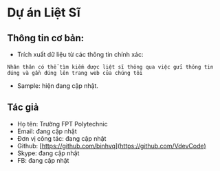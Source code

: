 # Dự án Liệt Sĩ
## Thông tin cơ bản:
* Trích xuất dữ liệu từ các thông tin chính xác:
```
Nhân thân có thể tìm kiếm được liệt sĩ thông qua việc gửi thông tin đúng và gần đúng lên trang web của chúng tôi
```
* Sample: hiện đang cập nhật.
## Tác giả
* Họ tên: Trường FPT Polytechnic
* Email: đang cập nhật
* Đơn vị công tác: đang cập nhật
* Github: [https://github.com/binhvq](https://github.com/VdevCode)
* Skype: đang cập nhật
* FB: đang cập nhật
